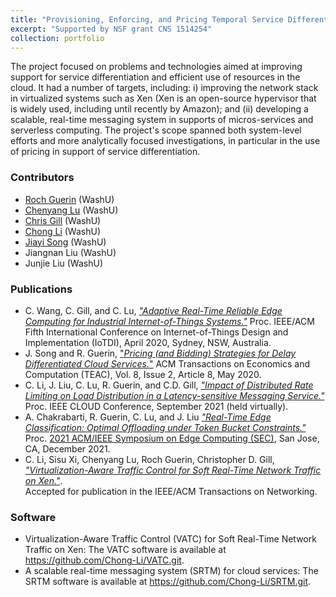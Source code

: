 ```yaml
---
title: "Provisioning, Enforcing, and Pricing Temporal Service Differentiation in Virtualized Networked Environments"
excerpt: "Supported by NSF grant CNS 1514254"
collection: portfolio
---
```


The project focused on problems and technologies aimed at improving support for service differentiation and efficient
use of resources in the cloud. It had a number of targets, including:  i) improving the network stack in
virtualized systems such as Xen (Xen is an open-source hypervisor that is widely used, including until recently by Amazon); and
(ii) developing a scalable, real-time messaging system in supports of micros-services and serverless computing.  The project's scope
spanned both system-level efforts and more analytically focused investigations, in particular in the use of pricing in support of service differentiation.  

### Contributors
* [Roch Guerin](https://www.cse.wustl.edu/~guerin/) (WashU)
* [Chenyang Lu](https://www.cse.wustl.edu/~lu/) (WashU)
* [Chris Gill](https://www.cse.wustl.edu/~cdgill/)  (WashU)
* [Chong Li](https://scholar.google.com/citations?user=USwNQ1oAAAAJ&hl=en) (WashU)
* [Jiayi Song](https://www.linkedin.com/in/jiayi-song-1163a0137/) (WashU)
* Jiangnan Liu (WashU)
* Junjie Liu (WashU)

### Publications

* C. Wang, C. Gill, and C. Lu, [*"Adaptive Real-Time Reliable Edge Computing for Industrial Internet-of-Things Systems."*](https://ieeexplore.ieee.org/document/9097589) Proc. IEEE/ACM
Fifth International Conference on Internet-of-Things Design and Implementation (IoTDI), April 2020, Sydney, NSW, Australia.
* J. Song and R. Guerin, ["*Pricing (and Bidding) Strategies for Delay Differentiated Cloud Services.*"](https://dl.acm.org/doi/10.1145/3381531?cid=81409593143) 
ACM Transactions on Economics and Computation (TEAC), Vol. 8, Issue 2, Article 8, May 2020.
* C. Li, J. Liu, C. Lu, R. Guerin, and C.D. Gill, [*"Impact of Distributed Rate Limiting on Load Distribution in a Latency-sensitive Messaging Service."*](https://drive.google.com/file/d/1to_8VV2arzpLSJptBZHclnVINWWfQHiZ/view?usp=sharing)
Proc. IEEE CLOUD Conference, September 2021 (held virtually).
* A. Chakrabarti, R. Guerin, C. Lu, and J. Liu [*"Real-Time Edge Classification: Optimal Offloading under Token Bucket Constraints."*](https://arxiv.org/abs/2010.13737) 
Proc. [2021 ACM/IEEE Symposium on Edge Computing (SEC)](http://acm-ieee-sec.org/2021/), San Jose, CA, December 2021.
* C. Li, Sisu Xi, Chenyang Lu, Roch Guerin, Christopher D. Gill, [*"Virtualization-Aware Traffic Control for Soft Real-Time Network Traffic on Xen."*](https://drive.google.com/file/d/1efvN7_PBGWXfZwkGb-APXw-T8GUe2nme/view?usp=sharing).  
Accepted for publication in the IEEE/ACM Transactions on Networking.

### Software

* Virtualization-Aware Traffic Control (VATC) for Soft Real-Time Network Traffic on Xen:  The VATC software is available at <https://github.com/Chong-Li/VATC.git>.
* A scalable real-time messaging system (SRTM) for cloud services: The SRTM software is available at <https://github.com/Chong-Li/SRTM.git>.
